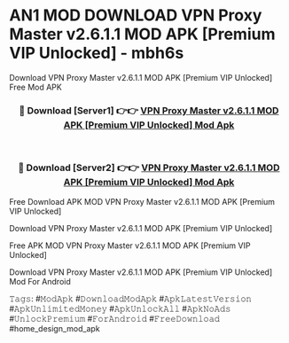 # AN1 MOD DOWNLOAD VPN Proxy Master v2.6.1.1 MOD APK [Premium VIP Unlocked] - mbh6s
Download VPN Proxy Master v2.6.1.1 MOD APK [Premium VIP Unlocked] Free Mod APK

<div align="center">
<h3>🔴 Download [Server1] 👉👉 <a href="https://apk-comot.site?title=VPN_Proxy_Master_v2.6.1.1_MOD_APK_[Premium_VIP_Unlocked]">VPN Proxy Master v2.6.1.1 MOD APK [Premium VIP Unlocked] Mod Apk</a></h3><br>

<h3>🔴 Download [Server2] 👉👉 <a href="https://apk-comot.site?title=VPN_Proxy_Master_v2.6.1.1_MOD_APK_[Premium_VIP_Unlocked]">VPN Proxy Master v2.6.1.1 MOD APK [Premium VIP Unlocked] Mod Apk</a></h3>
</div>


Free Download APK MOD VPN Proxy Master v2.6.1.1 MOD APK [Premium VIP Unlocked]

Download VPN Proxy Master v2.6.1.1 MOD APK [Premium VIP Unlocked] 

Free APK MOD VPN Proxy Master v2.6.1.1 MOD APK [Premium VIP Unlocked] 

Download VPN Proxy Master v2.6.1.1 MOD APK [Premium VIP Unlocked] Mod For Android

𝚃𝚊𝚐𝚜: #𝙼𝚘𝚍𝙰𝚙𝚔 #𝙳𝚘𝚠𝚗𝚕𝚘𝚊𝚍𝙼𝚘𝚍𝙰𝚙𝚔 #𝙰𝚙𝚔𝙻𝚊𝚝𝚎𝚜𝚝𝚅𝚎𝚛𝚜𝚒𝚘𝚗 #𝙰𝚙𝚔𝚄𝚗𝚕𝚒𝚖𝚒𝚝𝚎𝚍𝙼𝚘𝚗𝚎𝚢 #𝙰𝚙𝚔𝚄𝚗𝚕𝚘𝚌𝚔𝙰𝚕𝚕 #𝙰𝚙𝚔𝙽𝚘𝙰𝚍𝚜 #𝚄𝚗𝚕𝚘𝚌𝚔𝙿𝚛𝚎𝚖𝚒𝚞𝚖 #𝙵𝚘𝚛𝙰𝚗𝚍𝚛𝚘𝚒𝚍 #𝙵𝚛𝚎𝚎𝙳𝚘𝚠𝚗𝚕𝚘𝚊𝚍 #home_design_mod_apk